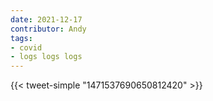 ```yaml
---
date: 2021-12-17
contributor: Andy
tags:
- covid
- logs logs logs
---
```


{{< tweet-simple "1471537690650812420" >}}

<!-- {< tweet user="BalazsLab" id="1471629518657900547" >}} -->
